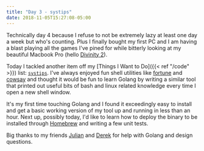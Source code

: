 ```yaml
---
title: "Day 3 - systips"
date: 2018-11-05T15:27:08-05:00
---
```

Technically day 4 because I refuse to not be extremely lazy at least one day a week but who's counting. Plus I finally bought my first PC and I am having a blast playing all the games I've pined for while bitterly looking at my beautiful Macbook Pro (hello [Divinity 2](https://divinity.game/en)).

Today I tackled another item off my [Things I Want to Do]({{< ref "/code" >}}) list: [`systips`](https://github.com/paulojblack/systips). I've always enjoyed fun shell utilities like [fortune](https://github.com/bmc/fortune) and [cowsay](https://github.com/piuccio/cowsay) and thought it would be fun to learn Golang by writing a similar tool that printed out useful bits of bash and linux related knowledge every time I open a new shell window.

It's my first time touching Golang and I found it exceedingly easy to install and get a basic working version of my tool up and running in less than an hour. Next up, possibly today, I'd like to learn how to deploy the binary to be installed through [Homebrew](https://brew.sh/) and writing a few unit tests.

Big thanks to my friends [Julian](https://github.com/mrlannigan) and [Derek](https://github.com/clok) for help with Golang and design questions.
